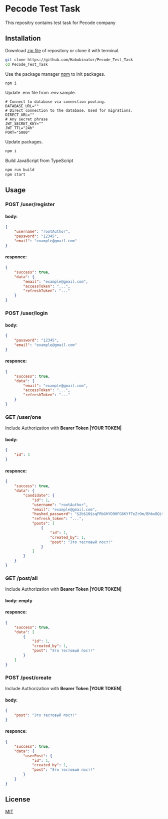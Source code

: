 # Pecode Test Task

This repositry contains test task for Pecode company

## Installation

Download [zip file](https://github.com/Habubinator/Pecode_Test_Task/archive/refs/heads/main.zip) of repository or clone it with terminal.

```bash
git clone https://github.com/Habubinator/Pecode_Test_Task
cd Pecode_Test_Task
```

Use the package manager [npm](https://www.npmjs.com/) to init packages.

```bash
npm i
```

Update .env file from .env.sample.

```env
# Connect to database via connection pooling.
DATABASE_URL=""
# Direct connection to the database. Used for migrations.
DIRECT_URL=""
# Any secret phrase
JWT_SECRET_KEY=""
JWT_TTL="24h"
PORT="5000"
```

Update packages.

```bash
npm i
```

Build JavaScript from TypeScript

```bash
npm run build
npm start
```

## Usage

### POST /user/register

#### body:

```json
{
    "username": "rootAuthor",
    "password": "12345",
    "email": "example@gmail.com"
}
```

#### responce:

```json
{
    "success": true,
    "data": {
        "email": "example@gmail.com",
        "accessToken": "...",
        "refreshToken": "..."
    }
}
```

### POST /user/login

#### body:

```json
{
    "password": "12345",
    "email": "example@gmail.com"
}
```

#### responce:

```json
{
    "success": true,
    "data": {
        "email": "example@gmail.com",
        "accessToken": "...",
        "refreshToken": "..."
    }
}
```

### GET /user/one

Include Authorization with **Bearer Token |YOUR TOKEN|**

#### body:

```json
{
    "id": 1
}
```

#### responce:

```json
{
    "success": true,
    "data": {
        "candidate": {
            "id": 1,
            "username": "rootAuthor",
            "email": "example@gmail.com",
            "hashed_password": "$2b$10$sqFRbGHYD90FG8KYfTeZrOm/BhbuBQitAVIPymZZd0ww2ANWvF5PW",
            "refresh_token": "...",
            "posts": [
                {
                    "id": 1,
                    "created_by": 1,
                    "post": "Это тестовый пост!"
                }
            ]
        }
    }
}
```

### GET /post/all

Include Authorization with **Bearer Token |YOUR TOKEN|**

#### body: **empty**

#### responce:

```json
{
    "success": true,
    "data": [
        {
            "id": 1,
            "created_by": 1,
            "post": "Это тестовый пост!"
        }
    ]
}
```

### POST /post/create

Include Authorization with **Bearer Token |YOUR TOKEN|**

#### body:

```json
{
    "post": "Это тестовый пост!"
}
```

#### responce:

```json
{
    "success": true,
    "data": {
        "userPost": {
            "id": 1,
            "created_by": 1,
            "post": "Это тестовый пост!"
        }
    }
}
```

## License

[MIT](https://choosealicense.com/licenses/mit/)
